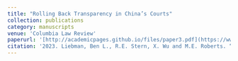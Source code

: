 ```yaml
---
title: "Rolling Back Transparency in China’s Courts"
collection: publications
category: manuscripts
venue: 'Columbia Law Review'
paperurl: '[http://academicpages.github.io/files/paper3.pdf](https://www.columbialawreview.org/content/rolling-back-transparency-in-chinas-courts/)'
citation: '2023. Liebman, Ben L., R.E. Stern, X. Wu and M.E. Roberts. “Rolling Back Transparency in China’s Courts” Columbia Law Review.'
---
```

